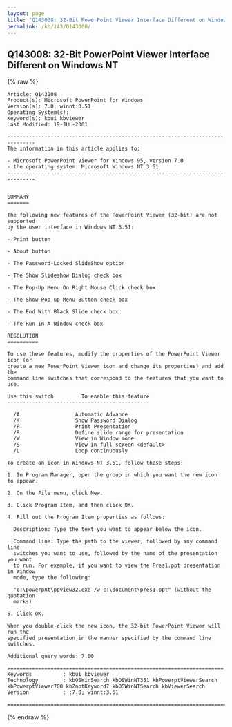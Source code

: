 ```yaml
---
layout: page
title: "Q143008: 32-Bit PowerPoint Viewer Interface Different on Windows NT"
permalink: /kb/143/Q143008/
---
```


## Q143008: 32-Bit PowerPoint Viewer Interface Different on Windows NT

{% raw %}

	Article: Q143008
	Product(s): Microsoft PowerPoint for Windows
	Version(s): 7.0; winnt:3.51
	Operating System(s): 
	Keyword(s): kbui kbviewer
	Last Modified: 19-JUL-2001
	
	-------------------------------------------------------------------------------
	The information in this article applies to:
	
	- Microsoft PowerPoint Viewer for Windows 95, version 7.0 
	- the operating system: Microsoft Windows NT 3.51 
	-------------------------------------------------------------------------------
	
	
	SUMMARY
	=======
	
	The following new features of the PowerPoint Viewer (32-bit) are not supported
	by the user interface in Windows NT 3.51:
	
	- Print button
	
	- About button
	
	- The Password-Locked SlideShow option
	
	- The Show Slideshow Dialog check box
	
	- The Pop-Up Menu On Right Mouse Click check box
	
	- The Show Pop-up Menu Button check box
	
	- The End With Black Slide check box
	
	- The Run In A Window check box
	
	RESOLUTION
	==========
	
	To use these features, modify the properties of the PowerPoint Viewer icon (or
	create a new PowerPoint Viewer icon and change its properties) and add the
	command line switches that correspond to the features that you want to use.
	
	Use this switch         To enable this feature
	----------------------------------------------
	
	  /A                  Automatic Advance
	  /K                  Show Password Dialog
	  /P                  Print Presentation
	  /R                  Define slide range for presentation
	  /W                  View in Window mode
	  /S                  View in full screen <default>
	  /L                  Loop continuously
	
	To create an icon in Windows NT 3.51, follow these steps:
	
	1. In Program Manager, open the group in which you want the new icon to appear.
	
	2. On the File menu, click New.
	
	3. Click Program Item, and then click OK.
	
	4. Fill out the Program Item properties as follows:
	
	  Description: Type the text you want to appear below the icon.
	
	  Command line: Type the path to the viewer, followed by any command line
	  switches you want to use, followed by the name of the presentation you want
	  to run. For example, if you want to view the Pres1.ppt presentation in Window
	  mode, type the following:
	
	  "c:\powerpnt\ppview32.exe /w c:\document\pres1.ppt" (without the quotation
	  marks)
	
	5. Click OK.
	
	When you double-click the new icon, the 32-bit PowerPoint Viewer will run the
	specified presentation in the manner specified by the command line switches.
	
	Additional query words: 7.00
	
	======================================================================
	Keywords          : kbui kbviewer 
	Technology        : kbOSWinSearch kbOSWinNT351 kbPowerptViewerSearch kbPowerptViewer700 kbZnotKeyword7 kbOSWinNTSearch kbViewerSearch
	Version           : :7.0; winnt:3.51
	
	=============================================================================
	

{% endraw %}

